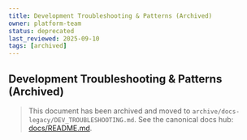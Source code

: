 ```yaml
---
title: Development Troubleshooting & Patterns (Archived)
owner: platform-team
status: deprecated
last_reviewed: 2025-09-10
tags: [archived]
---
```


## Development Troubleshooting & Patterns (Archived)

> This document has been archived and moved to `archive/docs-legacy/DEV_TROUBLESHOOTING.md`.
> See the canonical docs hub: [docs/README.md](./README.md).
